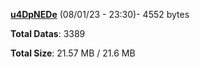 [**u4DpNEDe**](/data/u4DpNEDe.txt) (08/01/23 - 23:30)- 4552 bytes

**Total Datas**: 3389

**Total Size**: 21.57 MB / 21.6 MB